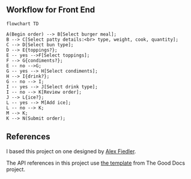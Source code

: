 
## Workflow for Front End

```mermaid
flowchart TD

A(Begin order) --> B[Select burger meal];
B --> C[Select patty details:<br> type, weight, cook, quantity];
C --> D[Select bun type];
D --> E{toppings?};
E -- yes -->F[Select toppings];
F --> G{condiments?};
E -- no -->G;
G -- yes --> H[Select condiments];
H --> I{drink?};
G -- no --> I;
I -- yes --> J[Select drink type];
I -- no --> K[Review order];
J --> L{ice?};
L -- yes --> M[Add ice];
L -- no --> K;
M --> K;
K --> N(Submit order);
```

## References
I based this project on one designed by [Alex Fiedler](https://www.linkedin.com/feed/update/urn:li:activity:6626465471241732096/).

The API references in this project use 
[the template](https://github.com/thegooddocsproject/templates/blob/master/api-reference/api-reference.md) from The Good Docs project. 
